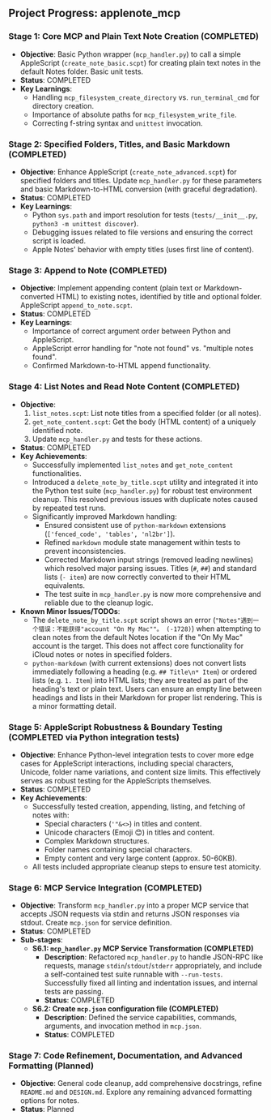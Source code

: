## Project Progress: applenote_mcp

### Stage 1: Core MCP and Plain Text Note Creation (COMPLETED)
- **Objective**: Basic Python wrapper (`mcp_handler.py`) to call a simple AppleScript (`create_note_basic.scpt`) for creating plain text notes in the default Notes folder. Basic unit tests.
- **Status**: COMPLETED
- **Key Learnings**:
    - Handling `mcp_filesystem_create_directory` vs. `run_terminal_cmd` for directory creation.
    - Importance of absolute paths for `mcp_filesystem_write_file`.
    - Correcting f-string syntax and `unittest` invocation.

### Stage 2: Specified Folders, Titles, and Basic Markdown (COMPLETED)
- **Objective**: Enhance AppleScript (`create_note_advanced.scpt`) for specified folders and titles. Update `mcp_handler.py` for these parameters and basic Markdown-to-HTML conversion (with graceful degradation).
- **Status**: COMPLETED
- **Key Learnings**:
    - Python `sys.path` and import resolution for tests (`tests/__init__.py`, `python3 -m unittest discover`).
    - Debugging issues related to file versions and ensuring the correct script is loaded.
    - Apple Notes' behavior with empty titles (uses first line of content).

### Stage 3: Append to Note (COMPLETED)
- **Objective**: Implement appending content (plain text or Markdown-converted HTML) to existing notes, identified by title and optional folder. AppleScript `append_to_note.scpt`.
- **Status**: COMPLETED
- **Key Learnings**:
    - Importance of correct argument order between Python and AppleScript.
    - AppleScript error handling for "note not found" vs. "multiple notes found".
    - Confirmed Markdown-to-HTML append functionality.

### Stage 4: List Notes and Read Note Content (COMPLETED)
- **Objective**:
    1.  `list_notes.scpt`: List note titles from a specified folder (or all notes).
    2.  `get_note_content.scpt`: Get the body (HTML content) of a uniquely identified note.
    3.  Update `mcp_handler.py` and tests for these actions.
- **Status**: COMPLETED
- **Key Achievements**:
    - Successfully implemented `list_notes` and `get_note_content` functionalities.
    - Introduced a `delete_note_by_title.scpt` utility and integrated it into the Python test suite (`mcp_handler.py`) for robust test environment cleanup. This resolved previous issues with duplicate notes caused by repeated test runs.
    - Significantly improved Markdown handling:
        - Ensured consistent use of `python-markdown` extensions (`['fenced_code', 'tables', 'nl2br']`).
        - Refined `markdown` module state management within tests to prevent inconsistencies.
        - Corrected Markdown input strings (removed leading newlines) which resolved major parsing issues. Titles (`#`, `##`) and standard lists (`- item`) are now correctly converted to their HTML equivalents.
        - The test suite in `mcp_handler.py` is now more comprehensive and reliable due to the cleanup logic.
- **Known Minor Issues/TODOs**:
    - The `delete_note_by_title.scpt` script shows an error (`"Notes"遇到一个错误：不能获得"account "On My Mac""。 (-1728)`) when attempting to clean notes from the default Notes location if the "On My Mac" account is the target. This does not affect core functionality for iCloud notes or notes in specified folders.
    - `python-markdown` (with current extensions) does not convert lists immediately following a heading (e.g. `## Title\n* Item`) or ordered lists (e.g. `1. Item`) into HTML lists; they are treated as part of the heading's text or plain text. Users can ensure an empty line between headings and lists in their Markdown for proper list rendering. This is a minor formatting detail.

### Stage 5: AppleScript Robustness & Boundary Testing (COMPLETED via Python integration tests)
- **Objective**: Enhance Python-level integration tests to cover more edge cases for AppleScript interactions, including special characters, Unicode, folder name variations, and content size limits. This effectively serves as robust testing for the AppleScripts themselves.
- **Status**: COMPLETED
- **Key Achievements**:
    - Successfully tested creation, appending, listing, and fetching of notes with:
        - Special characters (`'"&<>`) in titles and content.
        - Unicode characters (Emoji 😊) in titles and content.
        - Complex Markdown structures.
        - Folder names containing special characters.
        - Empty content and very large content (approx. 50-60KB).
    - All tests included appropriate cleanup steps to ensure test atomicity.

### Stage 6: MCP Service Integration (COMPLETED)
- **Objective**: Transform `mcp_handler.py` into a proper MCP service that accepts JSON requests via stdin and returns JSON responses via stdout. Create `mcp.json` for service definition.
- **Status**: COMPLETED
- **Sub-stages**:
    - **S6.1: `mcp_handler.py` MCP Service Transformation (COMPLETED)**
        - **Description**: Refactored `mcp_handler.py` to handle JSON-RPC like requests, manage `stdin`/`stdout`/`stderr` appropriately, and include a self-contained test suite runnable with `--run-tests`. Successfully fixed all linting and indentation issues, and internal tests are passing.
        - **Status**: COMPLETED
    - **S6.2: Create `mcp.json` configuration file (COMPLETED)**
        - **Description**: Defined the service capabilities, commands, arguments, and invocation method in `mcp.json`.
        - **Status**: COMPLETED

### Stage 7: Code Refinement, Documentation, and Advanced Formatting (Planned)
- **Objective**: General code cleanup, add comprehensive docstrings, refine `README.md` and `DESIGN.md`. Explore any remaining advanced formatting options for notes.
- **Status**: Planned
